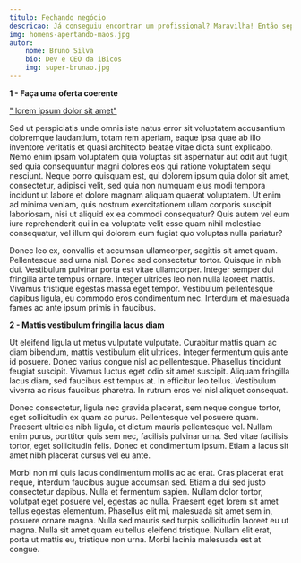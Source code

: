 ```yaml
---
titulo: Fechando negócio
descricao: Já conseguiu encontrar um profissional? Maravilha! Então separamos um post especial apra você entender como que nossa plataforma atua nos próximos passos.
img: homens-apertando-maos.jpg
autor: 
    nome: Bruno Silva
    bio: Dev e CEO da iBicos
    img: super-brunao.jpg
---
```


**1 - Faça uma oferta coerente**

<u>" lorem ipsum dolor sit amet"</u>

Sed ut perspiciatis unde omnis iste natus error sit voluptatem  accusantium doloremque laudantium, totam rem aperiam, eaque ipsa quae ab illo inventore veritatis et quasi architecto beatae vitae dicta sunt  explicabo. Nemo enim ipsam voluptatem quia voluptas sit aspernatur aut  odit aut fugit, sed quia consequuntur magni dolores eos qui ratione  voluptatem sequi nesciunt. Neque porro quisquam est, qui dolorem ipsum  quia dolor sit amet, consectetur, adipisci velit, sed quia non numquam  eius modi tempora incidunt ut labore et dolore magnam aliquam quaerat  voluptatem. Ut enim ad minima veniam, quis nostrum exercitationem ullam  corporis suscipit laboriosam, nisi ut aliquid ex ea commodi consequatur? Quis autem vel eum iure reprehenderit qui in ea voluptate velit esse  quam nihil molestiae consequatur, vel illum qui dolorem eum fugiat quo  voluptas nulla pariatur?

Donec leo ex, convallis et accumsan ullamcorper, sagittis sit amet quam. Pellentesque sed urna nisl. Donec sed consectetur tortor. Quisque in  nibh dui. Vestibulum pulvinar porta est vitae ullamcorper. Integer  semper dui fringilla ante tempus ornare. Integer ultrices leo non nulla  laoreet mattis. Vivamus tristique egestas massa eget tempor. Vestibulum  pellentesque dapibus ligula, eu commodo eros condimentum nec. Interdum  et malesuada fames ac ante ipsum primis in faucibus.

**2 - Mattis vestibulum fringilla lacus diam**

<v-img src="https://picsum.photos/510/300?random" width="400px"></v-img>

Ut eleifend ligula ut metus vulputate vulputate. Curabitur mattis quam  ac diam bibendum, mattis vestibulum elit ultrices. Integer fermentum  quis ante id posuere. Donec varius congue nisl ac pellentesque.  Phasellus tincidunt feugiat suscipit. Vivamus luctus eget odio sit amet  suscipit. Aliquam fringilla lacus diam, sed faucibus est tempus at. In  efficitur leo tellus. Vestibulum viverra ac risus faucibus pharetra. In  rutrum eros vel nisl aliquet consequat.

Donec consectetur, ligula nec gravida placerat, sem neque congue tortor, eget sollicitudin ex quam ac purus. Pellentesque vel posuere quam.  Praesent ultricies nibh ligula, et dictum mauris pellentesque vel.  Nullam enim purus, porttitor quis sem nec, facilisis pulvinar urna. Sed  vitae facilisis tortor, eget sollicitudin felis. Donec et condimentum  ipsum. Etiam a lacus sit amet nibh placerat cursus vel eu ante.

Morbi non mi quis lacus condimentum mollis ac ac erat. Cras placerat  erat neque, interdum faucibus augue accumsan sed. Etiam a dui sed justo  consectetur dapibus. Nulla et fermentum sapien. Nullam dolor tortor,  volutpat eget posuere vel, egestas ac nulla. Praesent eget lorem sit  amet tellus egestas elementum. Phasellus elit mi, malesuada sit amet sem in, posuere ornare magna. Nulla sed mauris sed turpis sollicitudin  laoreet eu ut magna. Nulla sit amet quam eu tellus eleifend tristique.  Nullam elit erat, porta ut mattis eu, tristique non urna. Morbi lacinia  malesuada est at congue.